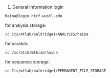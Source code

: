 1. General Information
login

```bash
haina@login.htcf.wustl.edu
```
for analysis storage:
```bash
cd Its/mtlab/baldridge1/ANALYSIS/haina
```
for scratch:
```bash
cd /scratch/mtblab/haina
```
for sequence storage:
```bash
cd Its/mtlab/baldridge1/PERMANENT_FILE_STORAGE
```
